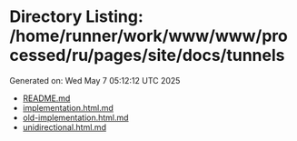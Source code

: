 # Directory Listing: /home/runner/work/www/www/processed/ru/pages/site/docs/tunnels
Generated on: Wed May  7 05:12:12 UTC 2025

- [README.md](README.md)
- [implementation.html.md](implementation.html.md)
- [old-implementation.html.md](old-implementation.html.md)
- [unidirectional.html.md](unidirectional.html.md)
